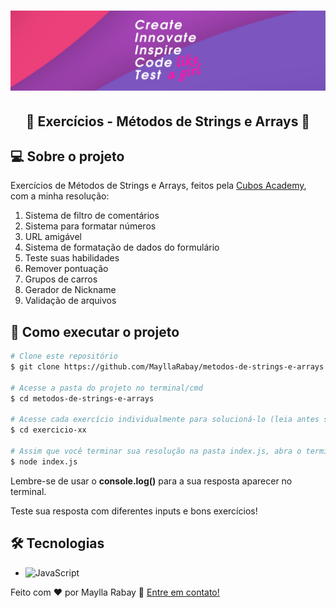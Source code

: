 <h1 align="center">
  <img src="./images/banner.png" />
</h1>

<h2 align="center"> 
	🚀 Exercícios - Métodos de Strings e Arrays 🚀
</h2>

## 💻 Sobre o projeto
  Exercícios de Métodos de Strings e Arrays, feitos pela <a href="https://www.cubos.academy/" target="_blank">Cubos Academy</a>, com a minha resolução:

1. Sistema de filtro de comentários
2. Sistema para formatar números
3. URL amigável
4. Sistema de formatação de dados do formulário
5. Teste suas habilidades
6. Remover pontuação
7. Grupos de carros
8. Gerador de Nickname
9. Validação de arquivos

## 🚀 Como executar o projeto

```bash
# Clone este repositório
$ git clone https://github.com/MayllaRabay/metodos-de-strings-e-arrays.git

# Acesse a pasta do projeto no terminal/cmd
$ cd metodos-de-strings-e-arrays

# Acesse cada exercício individualmente para solucioná-lo (leia antes seu respectivo arquivo README)
$ cd exercicio-xx

# Assim que você terminar sua resolução na pasta index.js, abra o terminal e execute o comando:
$ node index.js
```
  Lembre-se de usar o **console.log()** para a sua resposta aparecer no terminal.

  Teste sua resposta com diferentes inputs e bons exercícios!
## 🛠 Tecnologias
  - ![JavaScript](https://img.shields.io/badge/-JavaScript-orange)

Feito com ❤️ por Maylla Rabay 👋 [Entre em contato!](https://www.linkedin.com/in/mayllarabay/)